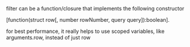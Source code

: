 filter can be a function/closure that implements the following constructor

[function(struct row[, number rowNumber, query query]):boolean].

for best performance, it really helps to use scoped variables, like arguments.row, instead of just row